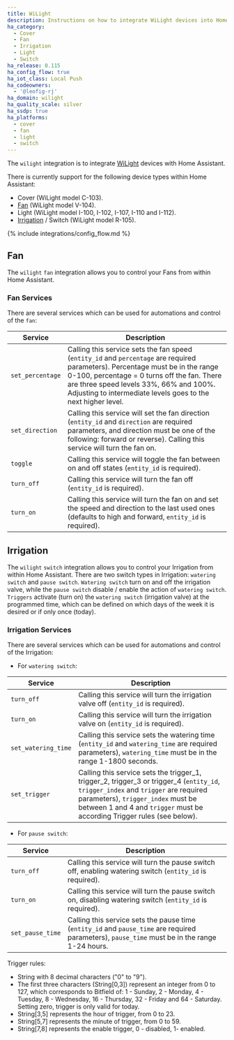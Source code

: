 ```yaml
---
title: WiLight
description: Instructions on how to integrate WiLight devices into Home Assistant.
ha_category:
  - Cover
  - Fan
  - Irrigation
  - Light
  - Switch
ha_release: 0.115
ha_config_flow: true
ha_iot_class: Local Push
ha_codeowners:
  - '@leofig-rj'
ha_domain: wilight
ha_quality_scale: silver
ha_ssdp: true
ha_platforms:
  - cover
  - fan
  - light
  - switch
---
```


The `wilight` integration is to integrate [WiLight](http://www.wilight.com.br) devices with Home Assistant.

There is currently support for the following device types within Home Assistant:

- Cover (WiLight model C-103).
- [Fan](#fan) (WiLight model V-104).
- Light (WiLight model I-100, I-102, I-107, I-110 and I-112).
- [Irrigation](#irrigation) / Switch (WiLight model R-105).

{% include integrations/config_flow.md %}

## Fan

The `wilight` `fan` integration allows you to control your Fans from within Home Assistant.

### Fan Services

There are several services which can be used for automations and control of the `fan`:

| Service | Description |
| --------- | ----------- |
| `set_percentage` | Calling this service sets the fan speed (`entity_id` and `percentage` are required parameters). Percentage must be in the range 0-100, percentage = 0 turns off the fan. There are three speed levels 33%, 66% and 100%. Adjusting to intermediate levels goes to the next higher level.
| `set_direction` | Calling this service will set the fan direction (`entity_id` and `direction` are required parameters, and direction must be one of the following: forward or reverse). Calling this service will turn the fan on.
| `toggle` | Calling this service will toggle the fan between on and off states (`entity_id` is required).
| `turn_off` | Calling this service will turn the fan off (`entity_id` is required).
| `turn_on` | Calling this service will turn the fan on and set the speed and direction to the last used ones (defaults to high and forward, `entity_id` is required).

## Irrigation

The `wilight` `switch` integration allows you to control your Irrigation from within Home Assistant.
There are two switch types in Irrigation: `watering switch` and `pause switch`.
`Watering switch` turn on and off the irrigation valve, while the `pause switch` disable / enable the action of `watering switch`.
`Triggers` activate (turn on) the `watering switch` (irrigation valve) at the programmed time, which can be defined on which days of the week it is desired or if only once (today).

### Irrigation Services

There are several services which can be used for automations and control of the Irrigation:

- For `watering switch`:

| Service | Description |
| --------- | ----------- |
| `turn_off` | Calling this service will turn the irrigation valve off (`entity_id` is required).
| `turn_on` | Calling this service will turn the irrigation valve on (`entity_id` is required).
| `set_watering_time` | Calling this service sets the watering time (`entity_id` and `watering_time` are required parameters), `watering_time` must be in the range 1-1800 seconds.
| `set_trigger` | Calling this service sets the trigger_1, trigger_2, trigger_3 or trigger_4 (`entity_id`, `trigger_index` and `trigger` are required parameters), `trigger_index` must be between 1 and 4 and `trigger` must be according Trigger rules (see below).

- For `pause switch`:

| Service | Description |
| --------- | ----------- |
| `turn_off` | Calling this service will turn the pause switch off, enabling watering switch (`entity_id` is required).
| `turn_on` | Calling this service will turn the pause switch on, disabling watering switch (`entity_id` is required).
| `set_pause_time` | Calling this service sets the pause time (`entity_id` and `pause_time` are required parameters), `pause_time` must be in the range 1-24 hours.

Trigger rules:
- String with 8 decimal characters ("0" to "9").
- The first three characters (String[0,3]) represent an integer from 0 to 127, which corresponds to Bitfield of: 1 - Sunday, 2 - Monday, 4 - Tuesday, 8 - Wednesday, 16 - Thursday, 32 - Friday and 64 - Saturday. Setting zero, trigger is only valid for today.
- String[3,5] represents the hour of trigger, from 0 to 23.
- String[5,7] represents the minute of trigger, from 0 to 59.
- String[7,8] represents the enable trigger, 0 - disabled, 1- enabled.

